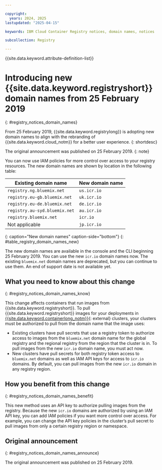 ```yaml
---

copyright:
  years: 2024, 2025
lastupdated: "2025-04-15"

keywords: IBM Cloud Container Registry notices, domain names, notices

subcollection: Registry

---
```


{{site.data.keyword.attribute-definition-list}}

# Introducing new {{site.data.keyword.registryshort}} domain names from 25 February 2019
{: #registry_notices_domain_names}

From 25 February 2019, {{site.data.keyword.registrylong}} is adopting new domain names to align with the rebranding of {{site.data.keyword.cloud_notm}} for a better user experience.
{: shortdesc}

The original announcement was published on 25 February 2019.
{: note}

You can now use IAM policies for more control over access to your registry resources. The new domain names are shown by location in the following table:

| Existing domain name | New domain name |
|----------------------|-----------------|
| `registry.ng.bluemix.net` | `us.icr.io` |
| `registry.eu-gb.bluemix.net` | `uk.icr.io` |
| `registry.eu-de.bluemix.net` | `de.icr.io` |
| `registry.au-syd.bluemix.net` | `au.icr.io` |
| `registry.bluemix.net` | `icr.io` |
| Not applicable | `jp.icr.io` |
{: caption="New domain names" caption-side="bottom"}
{: #table_registry_domain_names_new}

The new domain names are available in the console and the CLI beginning 25 February 2019. You can use the new `icr.io` domain names now. The existing `bluemix.net` domain names are deprecated, but you can continue to use them. An end of support date is not available yet.

## What you need to know about this change
{: #registry_notices_domain_names_know}

This change affects containers that run images from {{site.data.keyword.registryshort}}. To pull {{site.data.keyword.registryshort}} images for your deployments in [{{site.data.keyword.containerlong_notm}}](https://www.ibm.com/products/kubernetes-service){: external} clusters, your clusters must be authorized to pull from the domain name that the image uses:

- Existing clusters have pull secrets that use a registry token to authorize access to images from the `bluemix.net` domain name for the global registry and the regional registry from the region that the cluster is in. To pull images from the new `icr.io` domain name, you must act now.
- New clusters have pull secrets for both registry token access to `bluemix.net` domains as well as IAM API keys for access to `icr.io` domains. By default, you can pull images from the new `icr.io` domain in any registry region.

## How you benefit from this change
{: #registry_notices_domain_names_benefit}

This new method uses an API key to authorize pulling images from the registry. Because the new `icr.io` domains are authorized by using an IAM API key, you can add IAM policies if you want more control over access. For example, you can change the API key policies in the cluster’s pull secret to pull images from only a certain registry region or namespace.

## Original announcement
{: #registry_notices_domain_names_announce}

The original announcement was published on 25 February 2019.
